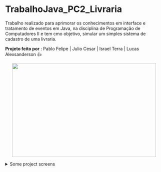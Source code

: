 # TrabalhoJava_PC2_Livraria
Trabalho realizado para aprimorar os conhecimentos em interface e tratamento de eventos em Java, na disciplina de Programação de Computadores II e tem cmo objetivo, simular um simples sistema de cadastro de uma livraria.
 
 **Projeto feito por** : Pablo Felipe | Julio Cesar | Israel Terra | Lucas Alexsanderson :+1:
  
 
<p align="center">
<img width="460" height="300" src="https://i.ibb.co/LR8S5L8/logoTRAB.png">
</p>

<details><summary>Some project screens</summary>
<p>

<p float="left"><p align="center"><img width="260" height="315" src="https://i.ibb.co/Kz6mVNY/tela1.png"><img width="256" height="132" src="https://i.ibb.co/WHSvV93/tela2.png"><img width="345" height="225" src="https://i.ibb.co/2qC2Nqg/tela3.png"></p></p>


<p align="center"><img width="850" height="620" src="https://i.ibb.co/LzwRJ4T/tela4.png"></p>

</p>
</details>
